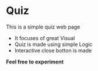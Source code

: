 # Quiz
This is a simple quiz web page
- It focuses of great Visual
- Quiz is made using simple Logic
- Interactive close botton is made

**Feel free to experiment**
